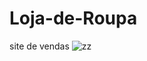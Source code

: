 # Loja-de-Roupa
site de vendas
![zz](https://user-images.githubusercontent.com/73972922/171935680-da6d305b-7da4-48ee-a8ad-b0f9e95ee03d.png)
